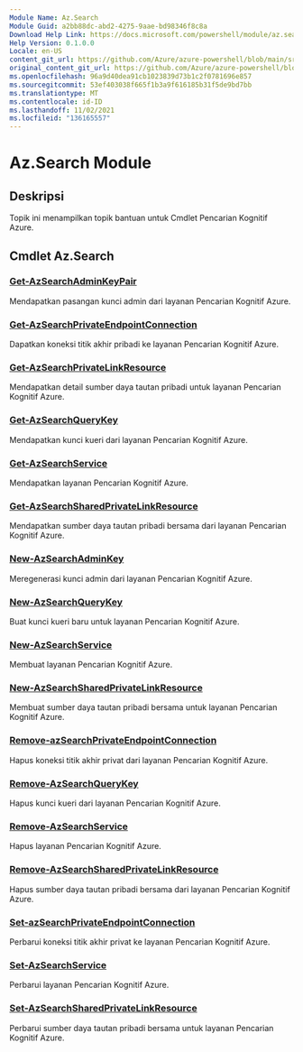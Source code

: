 ```yaml
---
Module Name: Az.Search
Module Guid: a2bb88dc-abd2-4275-9aae-bd98346f8c8a
Download Help Link: https://docs.microsoft.com/powershell/module/az.search
Help Version: 0.1.0.0
Locale: en-US
content_git_url: https://github.com/Azure/azure-powershell/blob/main/src/Search/Search/help/Az.Search.md
original_content_git_url: https://github.com/Azure/azure-powershell/blob/main/src/Search/Search/help/Az.Search.md
ms.openlocfilehash: 96a9d40dea91cb1023839d73b1c2f0781696e857
ms.sourcegitcommit: 53ef403038f665f1b3a9f616185b31f5de9bd7bb
ms.translationtype: MT
ms.contentlocale: id-ID
ms.lasthandoff: 11/02/2021
ms.locfileid: "136165557"
---
```

# Az.Search Module
## Deskripsi
Topik ini menampilkan topik bantuan untuk Cmdlet Pencarian Kognitif Azure.

## Cmdlet Az.Search
### [Get-AzSearchAdminKeyPair](Get-AzSearchAdminKeyPair.md)
Mendapatkan pasangan kunci admin dari layanan Pencarian Kognitif Azure.

### [Get-AzSearchPrivateEndpointConnection](Get-AzSearchPrivateEndpointConnection.md)
Dapatkan koneksi titik akhir pribadi ke layanan Pencarian Kognitif Azure.

### [Get-AzSearchPrivateLinkResource](Get-AzSearchPrivateLinkResource.md)
Mendapatkan detail sumber daya tautan pribadi untuk layanan Pencarian Kognitif Azure.

### [Get-AzSearchQueryKey](Get-AzSearchQueryKey.md)
Mendapatkan kunci kueri dari layanan Pencarian Kognitif Azure.

### [Get-AzSearchService](Get-AzSearchService.md)
Mendapatkan layanan Pencarian Kognitif Azure.

### [Get-AzSearchSharedPrivateLinkResource](Get-AzSearchSharedPrivateLinkResource.md)
Mendapatkan sumber daya tautan pribadi bersama dari layanan Pencarian Kognitif Azure.

### [New-AzSearchAdminKey](New-AzSearchAdminKey.md)
Meregenerasi kunci admin dari layanan Pencarian Kognitif Azure.

### [New-AzSearchQueryKey](New-AzSearchQueryKey.md)
Buat kunci kueri baru untuk layanan Pencarian Kognitif Azure.

### [New-AzSearchService](New-AzSearchService.md)
Membuat layanan Pencarian Kognitif Azure.

### [New-AzSearchSharedPrivateLinkResource](New-AzSearchSharedPrivateLinkResource.md)
Membuat sumber daya tautan pribadi bersama untuk layanan Pencarian Kognitif Azure.

### [Remove-azSearchPrivateEndpointConnection](Remove-AzSearchPrivateEndpointConnection.md)
Hapus koneksi titik akhir privat dari layanan Pencarian Kognitif Azure.

### [Remove-AzSearchQueryKey](Remove-AzSearchQueryKey.md)
Hapus kunci kueri dari layanan Pencarian Kognitif Azure.

### [Remove-AzSearchService](Remove-AzSearchService.md)
Hapus layanan Pencarian Kognitif Azure.

### [Remove-AzSearchSharedPrivateLinkResource](Remove-AzSearchSharedPrivateLinkResource.md)
Hapus sumber daya tautan pribadi bersama dari layanan Pencarian Kognitif Azure.

### [Set-azSearchPrivateEndpointConnection](Set-AzSearchPrivateEndpointConnection.md)
Perbarui koneksi titik akhir privat ke layanan Pencarian Kognitif Azure.

### [Set-AzSearchService](Set-AzSearchService.md)
Perbarui layanan Pencarian Kognitif Azure.

### [Set-AzSearchSharedPrivateLinkResource](Set-AzSearchSharedPrivateLinkResource.md)
Perbarui sumber daya tautan pribadi bersama untuk layanan Pencarian Kognitif Azure.

